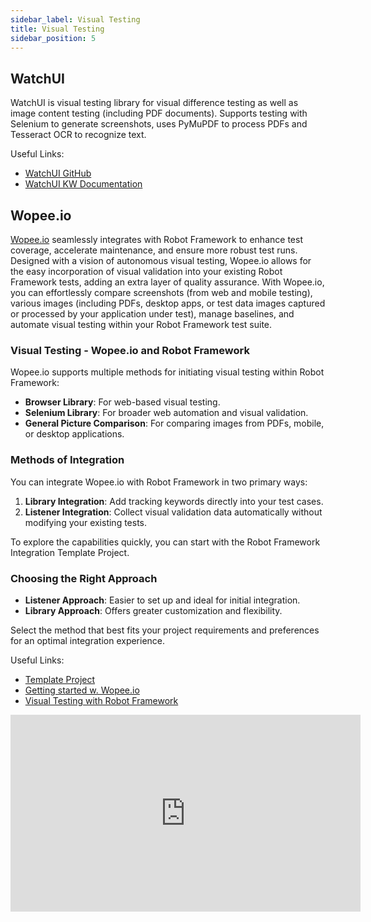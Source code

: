 ```yaml
---
sidebar_label: Visual Testing
title: Visual Testing
sidebar_position: 5
---
```


## WatchUI

WatchUI is visual testing library for visual difference testing as well as image content testing (including PDF documents). Supports testing with Selenium to generate screenshots, uses PyMuPDF to process PDFs and Tesseract OCR to recognize text.

Useful Links:

- [WatchUI GitHub](https://github.com/Tesena-smart-testing/WatchUI)
- [WatchUI KW Documentation](https://tesena-smart-testing.github.io/WatchUI/)

## Wopee.io

[Wopee.io](https://wopee.io) seamlessly integrates with Robot Framework to enhance test coverage, accelerate maintenance, and ensure more robust test runs. Designed with a vision of autonomous visual testing, Wopee.io allows for the easy incorporation of visual validation into your existing Robot Framework tests, adding an extra layer of quality assurance. With Wopee.io, you can effortlessly compare screenshots (from web and mobile testing), various images (including PDFs, desktop apps, or test data images captured or processed by your application under test), manage baselines, and automate visual testing within your Robot Framework test suite.

### Visual Testing - Wopee.io and Robot Framework

Wopee.io supports multiple methods for initiating visual testing within Robot Framework:

- **Browser Library**: For web-based visual testing.
- **Selenium Library**: For broader web automation and visual validation.
- **General Picture Comparison**: For comparing images from PDFs, mobile, or desktop applications.

### Methods of Integration

You can integrate Wopee.io with Robot Framework in two primary ways:

1. **Library Integration**: Add tracking keywords directly into your test cases.
2. **Listener Integration**: Collect visual validation data automatically without modifying your existing tests.

To explore the capabilities quickly, you can start with the Robot Framework Integration Template Project.

### Choosing the Right Approach

- **Listener Approach**: Easier to set up and ideal for initial integration.
- **Library Approach**: Offers greater customization and flexibility.

Select the method that best fits your project requirements and preferences for an optimal integration experience.

Useful Links:

- [Template Project](https://github.com/Wopee-io/robotframework-template)
- [Getting started w. Wopee.io](https://docs.wopee.io/integrations/robot-framework/02-getting-started/)
- [Visual Testing with Robot Framework](https://youtu.be/cSyMuWnOWWw)

<iframe width="560" height="315" src="https://www.youtube.com/embed/cSyMuWnOWWw?si=PYrD-Y7omLchYBEI" title="YouTube video player" frameborder="0" allow="accelerometer; autoplay; clipboard-write; encrypted-media; gyroscope; picture-in-picture; web-share" referrerpolicy="strict-origin-when-cross-origin" allowfullscreen></iframe>
